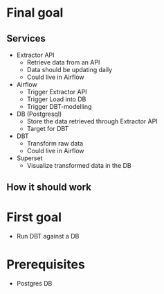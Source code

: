 # Final goal
## Services
* Extractor API 
    * Retrieve data from an API
    * Data should be updating daily
    * Could live in Airflow
* Airflow
    * Trigger Extractor API
    * Trigger Load into DB
    * Trigger DBT-modelling
* DB (Postgresql)
    * Store the data retrieved through Extractor API
    * Target for DBT
* DBT
    * Transform raw data
    * Could live in Airflow
* Superset
    * Visualize transformed data in the DB


## How it should work

# First goal
* Run DBT against a DB

# Prerequisites
* Postgres DB